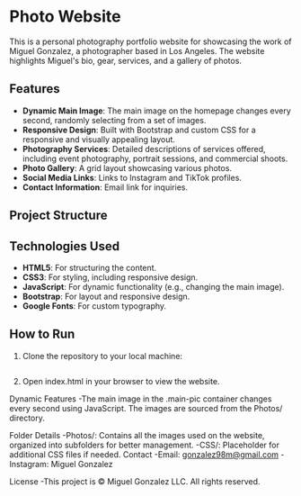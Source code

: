 # Photo Website

This is a personal photography portfolio website for showcasing the work of Miguel Gonzalez, a photographer based in Los Angeles. The website highlights Miguel's bio, gear, services, and a gallery of photos.

## Features

- **Dynamic Main Image**: The main image on the homepage changes every second, randomly selecting from a set of images.
- **Responsive Design**: Built with Bootstrap and custom CSS for a responsive and visually appealing layout.
- **Photography Services**: Detailed descriptions of services offered, including event photography, portrait sessions, and commercial shoots.
- **Photo Gallery**: A grid layout showcasing various photos.
- **Social Media Links**: Links to Instagram and TikTok profiles.
- **Contact Information**: Email link for inquiries.

## Project Structure

## Technologies Used

- **HTML5**: For structuring the content.
- **CSS3**: For styling, including responsive design.
- **JavaScript**: For dynamic functionality (e.g., changing the main image).
- **Bootstrap**: For layout and responsive design.
- **Google Fonts**: For custom typography.

## How to Run

1. Clone the repository to your local machine:
   ```bash
   
2. Open index.html in your browser to view the website.

Dynamic Features
  -The main image in the .main-pic container changes every second using JavaScript. The images are sourced from the Photos/ directory.

Folder Details
  -Photos/: Contains all the images used on the website, organized into subfolders for better management.
  -CSS/: Placeholder for additional CSS files if needed.
Contact
  -Email: gonzalez98m@gmail.com
  -Instagram: Miguel Gonzalez

License
  -This project is © Miguel Gonzalez LLC. All rights reserved.
